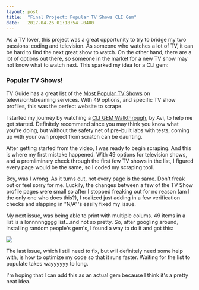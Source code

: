 ```yaml
---
layout: post
title:  "Final Project: Popular TV Shows CLI Gem"
date:   2017-04-26 01:18:54 -0400
---
```



As a TV lover, this project was a great opportunity to try to bridge my two passions: coding and television. As someone who watches a lot of TV, it can be hard to find the next great show to watch. On the other hand, there are a lot of options out there, so someone in the market for a new TV show may not know what to watch next. This sparked my idea for a CLI gem:

### Popular TV Shows!

TV Guide has a great list of the [Most Popular TV Shows](http://www.tvguide.com/tvshows/) on television/streaming services. With 49 options, and specific TV show profiles, this was the perfect website to scrape.

I started my journey by watching a [CLI GEM Walkthrough](https://www.youtube.com/watch?v=_lDExWIhYKI), by Avi, to help me get started. Definitely recommend since you may think you know what you're doing, but without the safety net of pre-built labs with tests, coming up with your own project from scratch can be daunting.

After getting started from the video, I was ready to begin scraping. And this is where my first mistake happened. With 49 options for television shows, and a premliminary check through the first few TV shows in the list, I figured every page would be the same, so I coded my scraping tool. 

Boy, was I wrong. As it turns out, not every page is the same. Don't freak out or feel sorry for me. Luckily, the changes between a few of the TV Show profile pages were small so after I stopped freaking out for no reason (am I the only one who does this?), I realized just adding in a few verification checks and slapping in "N/A"'s easily fixed my issue.

My next issue, was being able to print with multiple colums. 49 items in a list is a lonnnnngggg list...and not so pretty. So, after googling around, installing random people's gem's, I found a way to do it and got this:

![](http://i.imgur.com/Ne0XxYW.png)

The last issue, which I still need to fix, but will definitely need some help with, is how to optimize my code so that it runs faster. Waiting for the list to populate takes wayyyyyy to long. 

I'm hoping that I can add this as an actual gem because I think it's a pretty neat idea.


